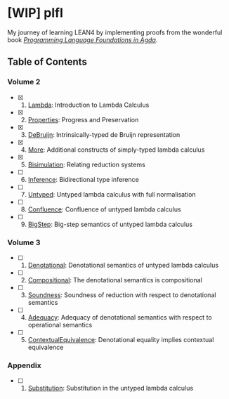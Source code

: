 # [WIP] plfl

My journey of learning LEAN4 by implementing proofs from the wonderful book [_Programming Language Foundations in Agda_](https://plfa.github.io).

## Table of Contents

### Volume 2

- [x] 1. [Lambda](https://plfa.github.io/Lambda/): Introduction to Lambda Calculus
- [x] 2. [Properties](https://plfa.github.io/Properties/): Progress and Preservation
- [x] 3. [DeBruijn](https://plfa.github.io/DeBruijn/): Intrinsically-typed de Bruijn representation
- [x] 4. [More](https://plfa.github.io/More/): Additional constructs of simply-typed lambda calculus
- [x] 5. [Bisimulation](https://plfa.github.io/Bisimulation/): Relating reduction systems
- [ ] 6. [Inference](https://plfa.github.io/Inference/): Bidirectional type inference
- [ ] 7. [Untyped](https://plfa.github.io/Untyped/): Untyped lambda calculus with full normalisation
- [ ] 8. [Confluence](https://plfa.github.io/Confluence/): Confluence of untyped lambda calculus
- [ ] 9. [BigStep](https://plfa.github.io/BigStep/): Big-step semantics of untyped lambda calculus

### Volume 3

- [ ] 1. [Denotational](https://plfa.github.io/Denotational/): Denotational semantics of untyped lambda calculus
- [ ] 2. [Compositional](https://plfa.github.io/Compositional/): The denotational semantics is compositional
- [ ] 3. [Soundness](https://plfa.github.io/Soundness/): Soundness of reduction with respect to denotational semantics
- [ ] 4. [Adequacy](https://plfa.github.io/Adequacy/): Adequacy of denotational semantics with respect to operational semantics
- [ ] 5. [ContextualEquivalence](https://plfa.github.io/ContextualEquivalence/): Denotational equality implies contextual equivalence

### Appendix

- [ ] 1. [Substitution](https://plfa.github.io/Substitution/): Substitution in the untyped lambda calculus

